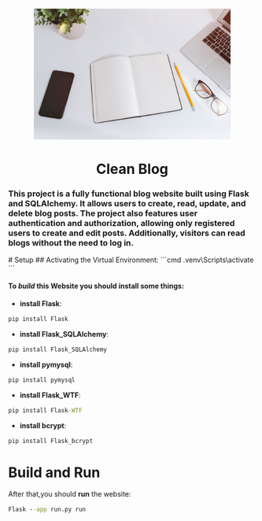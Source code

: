 <p
    align="center"
    style="text-align: center ;hieght:150px">
    <img src="static/assets/img/home-bg.jpg" style="width: 400px;">
</p>

<h1 style="text-align: center;">Clean Blog</h1>
<h3>This project is a fully functional blog website built using Flask and SQLAlchemy. It allows users to create, read, update, and delete blog posts. The project also features user authentication and authorization, allowing only registered users to create and edit posts. Additionally, visitors can read blogs without the need to log in.</h3>
# Setup
## Activating the Virtual Environment:
```cmd
.venv\Scripts\activate
```

#### To *build* this Website you should **install** some things:
- **install Flask**:
```cmd
pip install Flask
```
- **install Flask_SQLAlchemy**:
```cmd
pip install Flask_SQLAlchemy
```
- **install pymysql**:
```cmd
pip install pymysql
```
- **install Flask_WTF**:
```cmd
pip install Flask-WTF
```
- **install bcrypt**:
```cmd
pip install Flask_bcrypt
```
# Build and Run
After that,you should **run** the website:
```cmd
Flask --app run.py run
```

